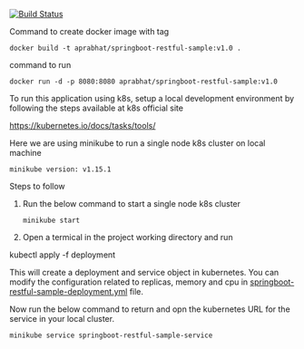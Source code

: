 [![Build Status](https://travis-ci.com/aprabhat/springboot-restful-sample.svg?branch=master)](https://travis-ci.com/aprabhat/springboot-restful-sample)

Command to create docker image with tag

```docker build -t aprabhat/springboot-restful-sample:v1.0 .```

command to run

```docker run -d -p 8080:8080 aprabhat/springboot-restful-sample:v1.0```

To run this application using k8s, setup a local development environment by following the steps available at k8s official site

https://kubernetes.io/docs/tasks/tools/

Here we are using minikube to run a single node k8s cluster on local machine

```minikube version: v1.15.1```

Steps to follow
1. Run the below command to start a single node k8s cluster

      ```minikube start```

2. Open a termical in the project working directory and run

kubectl apply -f deployment

This will create a deployment and service object in kubernetes. You can modify the configuration related to replicas, memory and cpu in [springboot-restful-sample-deployment.yml](deployment/springboot-restful-sample-deployment.yml) file.

Now run the below command to return and opn the kubernetes URL for the service in your local cluster.

```minikube service springboot-restful-sample-service```
